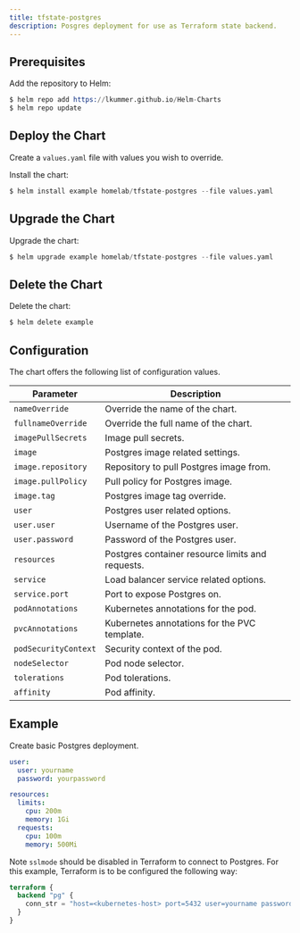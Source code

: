 ```yaml
---
title: tfstate-postgres
description: Posgres deployment for use as Terraform state backend.
---
```


## Prerequisites

Add the repository to Helm:

```s
$ helm repo add https://lkummer.github.io/Helm-Charts
$ helm repo update
```

## Deploy the Chart

Create a `values.yaml` file with values you wish to override.

Install the chart:

```s
$ helm install example homelab/tfstate-postgres --file values.yaml
```

## Upgrade the Chart

Upgrade the chart:

```s
$ helm upgrade example homelab/tfstate-postgres --file values.yaml
```

## Delete the Chart

Delete the chart:

```s
$ helm delete example
```

## Configuration

The chart offers the following list of configuration values.

| Parameter | Description
| - | - |
| `nameOverride` | Override the name of the chart. |
| `fullnameOverride` | Override the full name of the chart. |
| `imagePullSecrets` | Image pull secrets. |
| `image` |Postgres image related settings.|
| `image.repository` |Repository to pull Postgres image from.|
| `image.pullPolicy` |Pull policy for Postgres image.|
| `image.tag` |Postgres image tag override.|
| `user` |Postgres user related options.|
| `user.user` |Username of the Postgres user.|
| `user.password` |Password of the Postgres user.|
| `resources` |Postgres container resource limits and requests.|
| `service` |Load balancer service related options.|
| `service.port` |Port to expose Postgres on.|
| `podAnnotations` | Kubernetes annotations for the pod. |
| `pvcAnnotations` | Kubernetes annotations for the PVC template. |
| `podSecurityContext` | Security context of the pod. |
| `nodeSelector` | Pod node selector. |
| `tolerations` | Pod tolerations. |
| `affinity` | Pod affinity. |

## Example

Create basic Postgres deployment.

```yaml
user:
  user: yourname
  password: yourpassword

resources:
  limits:
    cpu: 200m
    memory: 1Gi
  requests:
    cpu: 100m
    memory: 500Mi
```

Note `sslmode` should be disabled in Terraform to connect to Postgres.
For this example, Terraform is to be configured the following way:

```tf
terraform {
  backend "pg" {
    conn_str = "host=<kubernetes-host> port=5432 user=yourname password=yourpassword dbname=yourname sslmode=disable"
  }
}
```
